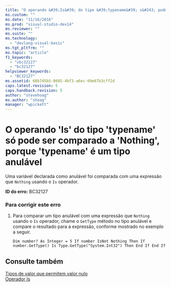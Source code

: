```yaml
---
title: "O operando &#39;Is&#39; do tipo &#39;typename&#39; s&#243; pode ser comparado a &#39;Nothing&#39;, porque &#39;typename&#39; &#233; um tipo anul&#225;vel | Microsoft Docs"
ms.custom: ""
ms.date: "11/16/2016"
ms.prod: "visual-studio-dev14"
ms.reviewer: ""
ms.suite: ""
ms.technology: 
  - "devlang-visual-basic"
ms.tgt_pltfrm: ""
ms.topic: "article"
f1_keywords: 
  - "vbc32127"
  - "bc32127"
helpviewer_keywords: 
  - "BC32127"
ms.assetid: 68b745b5-8605-4bf3-a6ec-69e67b3cff2d
caps.latest.revision: 5
caps.handback.revision: 5
author: "stevehoag"
ms.author: "shoag"
manager: "wpickett"
---
```

# O operando &#39;Is&#39; do tipo &#39;typename&#39; s&#243; pode ser comparado a &#39;Nothing&#39;, porque &#39;typename&#39; &#233; um tipo anul&#225;vel
Uma variável declarada como anulável foi comparada com uma expressão que `Nothing` usando o `Is` operador.  
  
 **ID do erro:** BC32127  
  
### Para corrigir este erro  
  
1.  Para comparar um tipo anulável com uma expressão que `Nothing` usando o `Is` operador, chame o `GetType` método no tipo anulável e compare o resultado para a expressão, conforme mostrado no exemplo a seguir.  
  
    ```vb#  
    Dim number? As Integer = 5 If number IsNot Nothing Then If number.GetType() Is Type.GetType("System.Int32") Then End If End If  
    ```  
  
## Consulte também  
 [Tipos de valor que permitem valor nulo](../../visual-basic/programming-guide/language-features/data-types/nullable-value-types.md)   
 [Operador Is](../../visual-basic/language-reference/operators/is-operator.md)